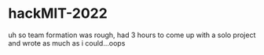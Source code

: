 # hackMIT-2022

uh so team formation was rough, had 3 hours to come up with a solo project and wrote as much as i could...oops
